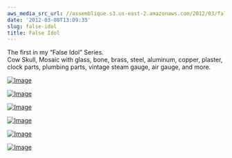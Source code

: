 ```yaml
---
aws_media_src_url: //assemblique.s3.us-east-2.amazonaws.com/2012/03/falseidol-1-lw.jpg
date: '2012-03-08T13:09:35'
slug: false-idol
title: False Idol
---
```


 The first in my “False Idol” Series.  
 Cow Skull, Mosaic with glass, bone, brass, steel, aluminum, copper, plaster, clock parts, plumbing parts, vintage steam gauge, air gauge, and more.

 [![Image](//assemblique.s3.us-east-2.amazonaws.com/2012/03/falseidol-1-lw.jpg?w=487)](//assemblique.s3.us-east-2.amazonaws.com/2012/03/falseidol-1-lw.jpg)

 [![Image](//assemblique.s3.us-east-2.amazonaws.com/2012/03/falseidol-2-lw.jpg?w=487)](//assemblique.s3.us-east-2.amazonaws.com/2012/03/falseidol-2-lw.jpg)

 [![Image](//assemblique.s3.us-east-2.amazonaws.com/2012/03/falseidol-3.jpg?w=487)](//assemblique.s3.us-east-2.amazonaws.com/2012/03/falseidol-3.jpg)

 [![Image](//assemblique.s3.us-east-2.amazonaws.com/2012/03/falseidol-detail-lw.jpg?w=487)](//assemblique.s3.us-east-2.amazonaws.com/2012/03/falseidol-detail-lw.jpg)

 [![Image](//assemblique.s3.us-east-2.amazonaws.com/2012/03/falseidol-detail2-lw.jpg?w=487)](//assemblique.s3.us-east-2.amazonaws.com/2012/03/falseidol-detail2-lw.jpg)

 [![Image](//assemblique.s3.us-east-2.amazonaws.com/2012/03/falseidol-detail3-lw.jpg?w=487)](//assemblique.s3.us-east-2.amazonaws.com/2012/03/falseidol-detail3-lw.jpg)